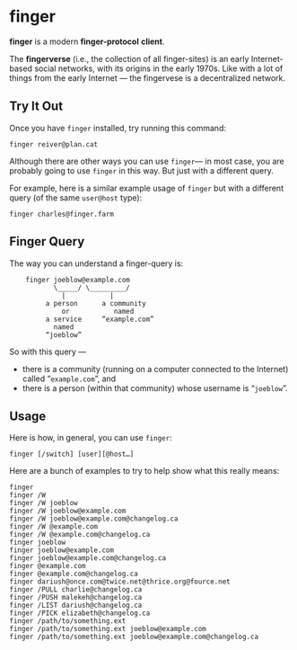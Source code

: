 # finger

**finger** is a modern **finger-protocol** **client**.

The **fingerverse** (i.e., the collection of all finger-sites) is an early Internet-based social networks, with its origins in the early 1970s.
Like with a lot of things from the early Internet — the fingervese is a decentralized network.

## Try It Out

Once you have `finger` installed, try running this command:
```
finger reiver@plan.cat
```

Although there are other ways you can use `finger`— in most case, you are probably going to use `finger` in this way.
But just with a different query.

For example, here is a similar example usage of `finger` but with a different query (of the same `user@host` type):
```
finger charles@finger.farm
```

## Finger Query

The way you can understand a finger-query is:
```
    finger joeblow@example.com
           \_____/ \_________/
             |           |
         a person      a community
             or           named
         a service     “example.com”
           named
         “joeblow”
```

So with this query —

* there is a community (running on a computer connected to the Internet) called “`example.com`”, and
* there is a person (within that community) whose username is “`joeblow`”.

## Usage

Here is how, in general, you can use `finger`:

```
finger [/switch] [user][@host…]
```

Here are a bunch of examples to try to help show what this really means:
```
finger
finger /W
finger /W joeblow
finger /W joeblow@example.com
finger /W joeblow@example.com@changelog.ca
finger /W @example.com
finger /W @example.com@changelog.ca
finger joeblow
finger joeblow@example.com
finger joeblow@example.com@changelog.ca
finger @example.com
finger @example.com@changelog.ca
finger dariush@once.com@twice.net@thrice.org@fource.net
finger /PULL charlie@changelog.ca
finger /PUSH malekeh@changelog.ca
finger /LIST dariush@changelog.ca
finger /PICK elizabeth@changelog.ca
finger /path/to/something.ext
finger /path/to/something.ext joeblow@example.com
finger /path/to/something.ext joeblow@example.com@changelog.ca
```
